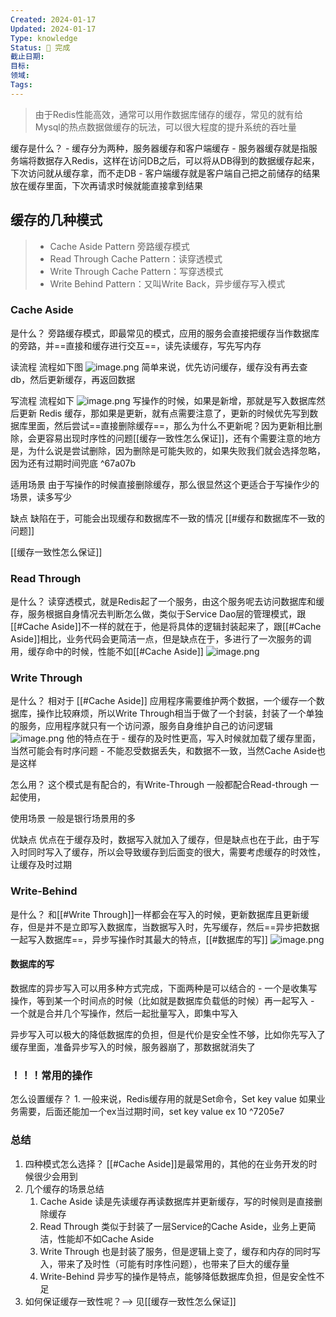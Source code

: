 ```yaml
---
Created: 2024-01-17
Updated: 2024-01-17
Type: knowledge
Status: 🌱 完成
截止日期: 
目标: 
领域: 
Tags:
---
```

> 由于Redis性能高效，通常可以用作数据库储存的缓存，常见的就有给Mysql的热点数据做缓存的玩法，可以很大程度的提升系统的吞吐量


缓存是什么？
	- 缓存分为两种，服务器缓存和客户端缓存
		- 服务器缓存就是指服务端将数据存入Redis，这样在访问DB之后，可以将从DB得到的数据缓存起来，下次访问就从缓存拿，而不走DB
		- 客户端缓存就是客户端自己把之前储存的结果放在缓存里面，下次再请求时候就能直接拿到结果

## 缓存的几种模式

> - Cache Aside Pattern 旁路缓存模式
>- Read Through Cache Pattern：读穿透模式
>- Write Through Cache Pattern：写穿透模式
>- Write Behind Pattern：又叫Write Back，异步缓存写入模式

### Cache Aside

是什么？
	旁路缓存模式，即最常见的模式，应用的服务会直接把缓存当作数据库的旁路，并==直接和缓存进行交互==，读先读缓存，写先写内存

读流程
	流程如下图
	![image.png](https://obsidian-pic-1317906728.cos.ap-nanjing.myqcloud.com/obsidian/20240107224814.png)
	简单来说，优先访问缓存，缓存没有再去查db，然后更新缓存，再返回数据

写流程
	流程如下
	![image.png](https://obsidian-pic-1317906728.cos.ap-nanjing.myqcloud.com/obsidian/20240107224939.png)
	写操作的时候，如果是新增，那就是写入数据库然后更新 Redis 缓存，那如果是更新，就有点需要注意了，更新的时候优先写到数据库里面，然后尝试==直接删除缓存==，那么为什么不更新呢？因为更新相比删除，会更容易出现时序性的问题[[缓存一致性怎么保证]]，还有个需要注意的地方是，为什么说是尝试删除，因为删除是可能失败的，如果失败我们就会选择忽略，因为还有过期时间兜底 ^67a07b

适用场景
	由于写操作的时候直接删除缓存，那么很显然这个更适合于写操作少的场景，读多写少

缺点
	缺陷在于，可能会出现缓存和数据库不一致的情况 [[#缓存和数据库不一致的问题]]
	

[[缓存一致性怎么保证]]

### Read Through

是什么？
	读穿透模式，就是Redis起了一个服务，由这个服务呢去访问数据库和缓存，服务根据自身情况去判断怎么做，类似于Service Dao层的管理模式，跟[[#Cache Aside]]不一样的就在于，他是将具体的逻辑封装起来了，跟[[#Cache Aside]]相比，业务代码会更简洁一点，但是缺点在于，多进行了一次服务的调用，缓存命中的时候，性能不如[[#Cache Aside]]
	![image.png](https://obsidian-pic-1317906728.cos.ap-nanjing.myqcloud.com/obsidian/20240108203039.png)



### Write Through

是什么？
	相对于 [[#Cache Aside]] 应用程序需要维护两个数据，一个缓存一个数据库，操作比较麻烦，所以Write Through相当于做了一个封装，封装了一个单独的服务，应用程序就只有一个访问源，服务自身维护自己的访问逻辑
	![image.png](https://obsidian-pic-1317906728.cos.ap-nanjing.myqcloud.com/obsidian/20240107231718.png)
	他的特点在于
		- 缓存的及时性更高，写入时候就加载了缓存里面，当然可能会有时序问题
		- 不能忍受数据丢失，和数据不一致，当然Cache Aside也是这样


怎么用？
	这个模式是有配合的，有Write-Through 一般都配合Read-through 一起使用，

使用场景
	一般是银行场景用的多

优缺点
	优点在于缓存及时，数据写入就加入了缓存，但是缺点也在于此，由于写入时同时写入了缓存，所以会导致缓存到后面变的很大，需要考虑缓存的时效性，让缓存及时过期

### Write-Behind

是什么？
	 和[[#Write Through]]一样都会在写入的时候，更新数据库且更新缓存，但是并不是立即写入数据库，当数据写入时，先写缓存，然后==异步把数据一起写入数据库==，异步写操作时其最大的特点，[[#数据库的写]]
	![image.png](https://obsidian-pic-1317906728.cos.ap-nanjing.myqcloud.com/obsidian/20240108204434.png)



#### 数据库的写

数据库的异步写入可以用多种方式完成，下面两种是可以结合的
	-  一个是收集写操作，等到某一个时间点的时候（比如就是数据库负载低的时候）再一起写入
	- 一个就是合并几个写操作，然后一起批量写入，即集中写入

异步写入可以极大的降低数据库的负担，但是代价是安全性不够，比如你先写入了缓存里面，准备异步写入的时候，服务器崩了，那数据就消失了


### ！！！常用的操作
怎么设置缓存？
	1. 一般来说，Redis缓存用的就是Set命令，Set key value 如果业务需要，后面还能加一个ex当过期时间，set key value ex 10 ^7205e7


### 总结
1. 四种模式怎么选择？
	[[#Cache Aside]]是最常用的，其他的在业务开发的时候很少会用到
2. 几个缓存的场景总结
	1. Cache Aside 读是先读缓存再读数据库并更新缓存，写的时候则是直接删除缓存
	2. Read Through 类似于封装了一层Service的Cache Aside，业务上更简洁，性能却不如Cache Aside
	3. Write Through 也是封装了服务，但是逻辑上变了，缓存和内存的同时写入，带来了及时性（可能有时序性问题），也带来了巨大的缓存量
	4. Write-Behind 异步写的操作是特点，能够降低数据库负担，但是安全性不足
3. 如何保证缓存一致性呢？--> 见[[缓存一致性怎么保证]]